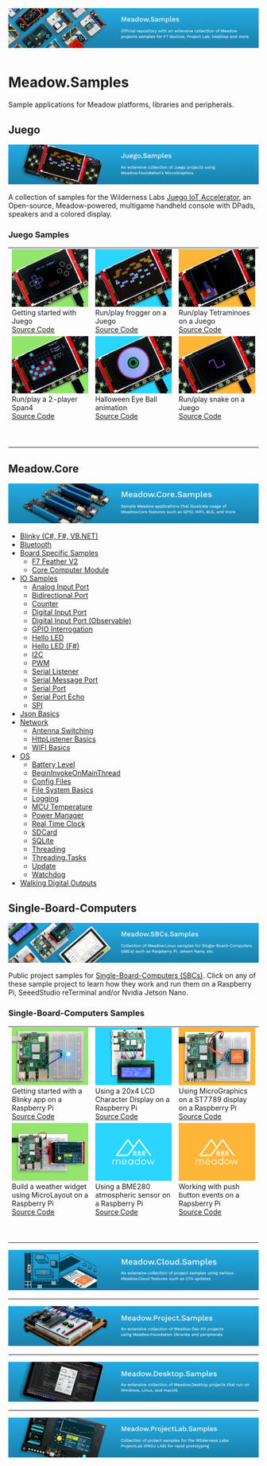 <img src="Design/wildernesslabs-meadow-samples-banner.jpg"  alt="Meadow.ProjectLab, C#, iot" style="margin-bottom:10px" />

# Meadow.Samples

Sample applications for Meadow platforms, libraries and peripherals.

## Juego

[![Juego.Samples](/Design/wildernesslabs-meadow-juego-samples.jpg)](/Source/Juego.Samples/)

A collection of samples for the Wilderness Labs [Juego IoT Accelerator](https://github.com/WildernessLabs/Juego), an Open-source, Meadow-powered, multigame handheld console with DPads, speakers and a colored display.

### Juego Samples

<table>
    <tr>
        <td>
            <img src="Design/wildernesslabs-meadow-juego-getting-started.jpg" alt="juego, dotnet, meadow, dice, buttons"/><br/>
            Getting started with Juego</br>
            <a href="https://github.com/WildernessLabs/Juego/tree/main/Source/Juego_Demo">Source Code</a>
        </td>
        <td>
            <img src="Design/wildernesslabs-meadow-juego-froggit.jpg" alt="dotnet, meadow, juego, graphics, 2D, frogger"/><br/>
            Run/play frogger on a Juego</br>
            <a href="Source/Froggit/">Source Code</a>
        </td>
        <td>
            <img src="Design/wildernesslabs-meadow-juego-tetraminos.jpg" alt="dotnet, meadow, juego, graphics, 2D, tetris"/><br/>
            Run/play Tetraminoes on a Juego<br/>
            <a href="Source/Tetraminoes/">Source Code</a>
        </td>
    </tr>
    <tr>
        <td>
            <img src="Design/wildernesslabs-meadow-juego-span-four.jpg" alt="dotnet, meadow, juego, graphics, 2D, span 4"/><br/>
            Run/play a 2-player Span4</br>
            <a href="Source/Span4/">Source Code</a>
        </td>
        <td>
            <img src="Design/wildernesslabs-meadow-juego-eyeball.jpg" alt="dotnet, meadow, juego, graphics, 2D, eyeball"/><br/>
            Halloween Eye Ball animation</br>
            <a href="Source/Eyeball/">Source Code</a>
        </td>
        <td>
            <img src="Design/wildernesslabs-meadow-juego-snake.jpg" alt="dotnet, meadow, juego, graphics, 2D, snake"/><br/>
            Run/play snake on a Juego</br>
            <a href="Source/Snake/">Source Code</a>
        </td> 
    </tr>
    <tr>
        <td>
            <p>&nbsp;&nbsp;&nbsp;&nbsp;&nbsp;&nbsp;&nbsp;&nbsp;&nbsp;&nbsp;&nbsp;&nbsp;&nbsp;&nbsp;&nbsp;&nbsp;&nbsp;&nbsp;&nbsp;&nbsp;&nbsp;&nbsp;&nbsp;&nbsp;&nbsp;&nbsp;&nbsp;&nbsp;&nbsp;&nbsp;&nbsp;&nbsp;</p>
        </td>
        <td>
            <p>&nbsp;&nbsp;&nbsp;&nbsp;&nbsp;&nbsp;&nbsp;&nbsp;&nbsp;&nbsp;&nbsp;&nbsp;&nbsp;&nbsp;&nbsp;&nbsp;&nbsp;&nbsp;&nbsp;&nbsp;&nbsp;&nbsp;&nbsp;&nbsp;&nbsp;&nbsp;&nbsp;&nbsp;&nbsp;&nbsp;&nbsp;&nbsp;</p>
        </td>
        <td>
            <p>&nbsp;&nbsp;&nbsp;&nbsp;&nbsp;&nbsp;&nbsp;&nbsp;&nbsp;&nbsp;&nbsp;&nbsp;&nbsp;&nbsp;&nbsp;&nbsp;&nbsp;&nbsp;&nbsp;&nbsp;&nbsp;&nbsp;&nbsp;&nbsp;&nbsp;&nbsp;&nbsp;&nbsp;&nbsp;&nbsp;&nbsp;&nbsp;</p>
        </td>
    </tr>
</table>

## Meadow.Core

[![Meadow.Core.Samples](Design/wildernesslabs-meadow-core-samples.jpg)](/Source/Meadow.Core.Samples/)

* [Blinky (C#, F#, VB.NET)](./Source/Blinky) 
* [Bluetooth](./Source/Bluetooth/Bluetooth_Basics/)
* [Board Specific Samples](./Source/Board_Specific_Samples)
    * [F7 Feather V2](./Source/Board_Specific_Samples/F7_Micro)
    * [Core Computer Module](./Source/Board_Specific_Samples/CoreComputeBreakout)
* [IO Samples](./Source/IO)
    * [Analog Input Port](./Source/IO/AnalogInputPort)
    * [Bidirectional Port](./Source/IO/BiDirectonalPort)
    * [Counter](./Source/IO/Counter)
    * [Digital Input Port](./Source/IO/DigitalInputPort)
    * [Digital Input Port (Observable)](./Source/IO/DigitalInputPort_IObservable)
    * [GPIO Interrogation](./Source/IO/GpioInterrogation)
    * [Hello LED](./Source/IO/Hello_LED)
    * [Hello LED (F#)](./Source/IO/HelloLED_F%23)
    * [I2C](./Source/IO/I2C)
    * [PWM](./Source/IO/PWM)
    * [Serial Listener](./Source/IO/SerialListener)
    * [Serial Message Port](./Source/IO/SerialMessagePort)
    * [Serial Port](./Source/IO/SerialPort)
    * [Serial Port Echo](./Source/IO/SerialPort_Echo)
    * [SPI](./Source/IO/SPI)
* [Json Basics](./Source/Json_Basics)
* [Network](./Source/Network)
    * [Antenna Switching](./Source/Network/Antenna_Switching)
    * [HttpListener Basics](./Source/Network/HttpListener_Basics)
    * [WIFI Basics](./Source/Network/WiFi_Basics)
* [OS](./Source/OS)
    * [Battery Level](./Source/OS/BatteryLevel)
    * [BeginInvokeOnMainThread](./Source/OS/BeginInvokeOnMainThread)
    * [Config Files](./Source/OS/Config_Files)
    * [File System Basics](./Source/OS/FileSystem_Basics)
    * [Logging](./Source/OS/Logging)
    * [MCU Temperature](./Source/OS/McuTemp)
    * [Power Manager](./Source/OS/Power_Manager)
    * [Real Time Clock](./Source/OS/RealTimeClock)
    * [SDCard](./Source/OS/SDCard/CS)
    * [SQLite](./Source/OS/SQLite)
    * [Threading](./Source/OS/Threading)
    * [Threading.Tasks](./Source/OS/Threading.Tasks)
    * [Update](./Source/OS/Update)
    * [Watchdog](./Source/OS/Watchdog)
* [Walking Digital Outputs](./Source/Utilities/Walking_DigitalOutputs)

## Single-Board-Computers

[![Meadow.SBCs.Samples](Design/wildernesslabs-meadow-sbcs-samples.jpg)](/Source/Meadow.SBCs.Samples/)

Public project samples for [Single-Board-Computers (SBCs)](https://developer.wildernesslabs.co/Meadow/Getting_Started/SBCs/). Click on any of these sample project to learn how they work and run them on a Raspberry Pi, SeeedStudio reTerminal and/or Nvidia Jetson Nano.

### Single-Board-Computers Samples

<table>
    <tr>
        <td>
            <img src="Design/wildernesslabs-meadow-linux-blinky.jpg"/><br/>
            Getting started with a Blinky app on a Raspberry Pi</br>
            <a href="Source/Blinky/">Source Code</a>
        </td>
        <td>
            <img src="Design/wildernesslabs-meadow-linux-character-display.jpg"/><br/>
            Using a 20x4 LCD Character Display on a Raspberry Pi</br>
            <a href="Source/CharacterDisplaySample/">Source Code</a>
        </td>
        <td>
            <img src="Design/wildernesslabs-meadow-linux-st7789.jpg"/><br/>
            Using MicroGraphics on a ST7789 display on a Raspberry Pi</br>
            <a href="Source/ST7789_Sample/">Source Code</a>
        </td>
    </tr>
    <tr>
        <td>
            <img src="Design/wildernesslabs-meadow-linux-wifiweather.jpg"/><br/>
            Build a weather widget using MicroLayout on a Raspberry Pi</br>
            <a href="Source/WifiWeather/">Source Code</a>
        </td>
        <td>
            <img src="Design/template-blue.png"/><br/>
            Using a BME280 atmospheric sensor on a Raspberry Pi</br>
            <a href="Source/Bme280_Sample/">Source Code</a>
        </td>
        <td>
            <img src="Design/template-orange.png"/><br/>
            Working with push button events on a Rapsberry Pi</br>
            <a href="Source/Linux/WifiWeather/">Source Code</a>
        </td>
    </tr>
    <tr>
        <td>
            <p>&nbsp;&nbsp;&nbsp;&nbsp;&nbsp;&nbsp;&nbsp;&nbsp;&nbsp;&nbsp;&nbsp;&nbsp;&nbsp;&nbsp;&nbsp;&nbsp;&nbsp;&nbsp;&nbsp;&nbsp;&nbsp;&nbsp;&nbsp;&nbsp;&nbsp;&nbsp;&nbsp;&nbsp;&nbsp;&nbsp;&nbsp;&nbsp;</p>
        </td>
        <td>
            <p>&nbsp;&nbsp;&nbsp;&nbsp;&nbsp;&nbsp;&nbsp;&nbsp;&nbsp;&nbsp;&nbsp;&nbsp;&nbsp;&nbsp;&nbsp;&nbsp;&nbsp;&nbsp;&nbsp;&nbsp;&nbsp;&nbsp;&nbsp;&nbsp;&nbsp;&nbsp;&nbsp;&nbsp;&nbsp;&nbsp;&nbsp;&nbsp;</p>
        </td>
        <td>
            <p>&nbsp;&nbsp;&nbsp;&nbsp;&nbsp;&nbsp;&nbsp;&nbsp;&nbsp;&nbsp;&nbsp;&nbsp;&nbsp;&nbsp;&nbsp;&nbsp;&nbsp;&nbsp;&nbsp;&nbsp;&nbsp;&nbsp;&nbsp;&nbsp;&nbsp;&nbsp;&nbsp;&nbsp;&nbsp;&nbsp;&nbsp;&nbsp;</p>
        </td>
    </tr>
</table>

[![Meadow.Cloud.Samples](Source/Meadow.Cloud.Samples/Design/wildernesslabs-meadow-cloud-samples.jpg)](/Source/Meadow.Cloud.Samples/)

---

[![Meadow.Project.Samples](Source/Meadow.Project.Samples/Design/wildernesslabs-meadow-project-samples.jpg)](/Source/Meadow.Project.Samples/)

---

[![Meadow.Desktop.Samples](Source/Meadow.Desktop.Samples/Design/wildernesslabs-meadow-desktop-samples.jpg)](/Source/Meadow.Desktop.Samples/)

---

[![Meadow.ProjectLab.Samples](Source/Meadow.ProjectLab.Samples/Design/wildernesslabs-meadow-projectlab-samples.jpg)](/Source/Meadow.ProjectLab.Samples/)